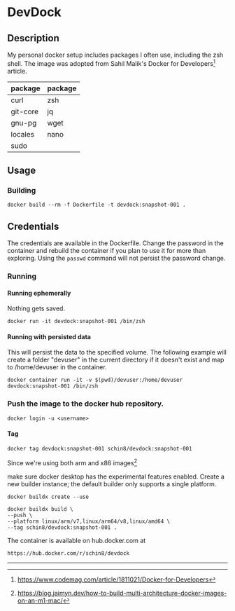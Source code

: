 # DevDock

## Description

My personal docker setup includes packages I often use, including the zsh shell.  The image was adopted from Sahil Malik's Docker for Developers[^1] article.

| package  | package |
| -------- | ------- |
| curl     | zsh     |
| git-core | jq      |
| gnu-pg   | wget    |
| locales  | nano    |
| sudo     |         |

## Usage

### Building

```
docker build --rm -f Dockerfile -t devdock:snapshot-001 .
```

## Credentials 

The credentials are available in the Dockerfile. Change the password in the container and rebuild the container if you plan to use it for more than exploring.  Using the `passwd` command will not persist the password change.

### Running 

#### Running ephemerally

Nothing gets saved. 

```
docker run -it devdock:snapshot-001 /bin/zsh
```

#### Running with persisted data

This will persist the data to the specified volume.  The following example will create a folder "devuser" in the current directory if it doesn't exist and map to /home/devuser in the container.

```
docker container run -it -v $(pwd)/devuser:/home/devuser devdock:snapshot-001 /bin/zsh
```


### Push the image to the docker hub repository.
```
docker login -u <username>
```

#### Tag 
```
docker tag devdock:snapshot-001 schin8/devdock:snapshot-001
```

Since we're using both arm and x86 images[^2]

make sure docker desktop has the experimental features enabled.  Create a new builder instance; the default builder only supports a single platform.

```
docker buildx create --use
```

```
docker buildx build \
--push \
--platform linux/arm/v7,linux/arm64/v8,linux/amd64 \
--tag schin8/devdock:snapshot-001 .
```

The container is available on hub.docker.com at

```
https://hub.docker.com/r/schin8/devdock
```




---

[^1]:https://www.codemag.com/article/1811021/Docker-for-Developers
[^2]:https://blog.jaimyn.dev/how-to-build-multi-architecture-docker-images-on-an-m1-mac/





